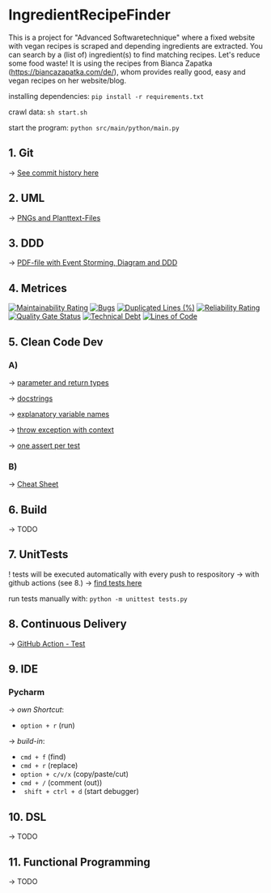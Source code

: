 # IngredientRecipeFinder
This is a project for "Advanced Softwaretechnique" where a fixed website with vegan recipes is scraped and depending ingredients are extracted. You can search by a (list of) ingredient(s) to find matching recipes. Let's reduce some food waste!
It is using the recipes from Bianca Zapatka (https://biancazapatka.com/de/), whom provides really good, easy and vegan recipes on her website/blog.

installing dependencies:
`pip install -r requirements.txt`


crawl data:
`sh start.sh`

start the program: 
`python src/main/python/main.py`


## 1. Git
&rarr; [See commit history here](https://github.com/lunarie16/IngredientRecipeFinder/commits/main)

## 2. UML 
&rarr; [PNGs and Planttext-Files](https://github.com/lunarie16/IngredientRecipeFinder/tree/main/uml-diag)

## 3. DDD
&rarr; [PDF-file with Event Storming, Diagram and DDD](https://github.com/lunarie16/IngredientRecipeFinder/blob/main/Domain-Driven-Design.pdf)

## 4. Metrices
[![Maintainability Rating](https://sonarcloud.io/api/project_badges/measure?project=lunarie16_IngredientRecipeFinder&metric=sqale_rating)](https://sonarcloud.io/summary/new_code?id=lunarie16_IngredientRecipeFinder)
[![Bugs](https://sonarcloud.io/api/project_badges/measure?project=lunarie16_IngredientRecipeFinder&metric=bugs)](https://sonarcloud.io/summary/new_code?id=lunarie16_IngredientRecipeFinder)
[![Duplicated Lines (%)](https://sonarcloud.io/api/project_badges/measure?project=lunarie16_IngredientRecipeFinder&metric=duplicated_lines_density)](https://sonarcloud.io/summary/new_code?id=lunarie16_IngredientRecipeFinder)
[![Reliability Rating](https://sonarcloud.io/api/project_badges/measure?project=lunarie16_IngredientRecipeFinder&metric=reliability_rating)](https://sonarcloud.io/summary/new_code?id=lunarie16_IngredientRecipeFinder)
[![Quality Gate Status](https://sonarcloud.io/api/project_badges/measure?project=lunarie16_IngredientRecipeFinder&metric=alert_status)](https://sonarcloud.io/summary/new_code?id=lunarie16_IngredientRecipeFinder)
[![Technical Debt](https://sonarcloud.io/api/project_badges/measure?project=lunarie16_IngredientRecipeFinder&metric=sqale_index)](https://sonarcloud.io/summary/new_code?id=lunarie16_IngredientRecipeFinder)
[![Lines of Code](https://sonarcloud.io/api/project_badges/measure?project=lunarie16_IngredientRecipeFinder&metric=ncloc)](https://sonarcloud.io/summary/new_code?id=lunarie16_IngredientRecipeFinder)
<!-- [![Coverage](https://sonarcloud.io/api/project_badges/measure?project=lunarie16_IngredientRecipeFinder&metric=coverage)](https://sonarcloud.io/summary/new_code?id=lunarie16_IngredientRecipeFinder) -->

## 5. Clean Code Dev
### A)
&rarr; [parameter and return types](https://github.com/lunarie16/IngredientRecipeFinder/blob/4fdee32c880bd9b0ddc84ddf32752fb916c3f81f/ingredientFinder.py#L13)

&rarr; [docstrings](https://github.com/lunarie16/IngredientRecipeFinder/blob/4fdee32c880bd9b0ddc84ddf32752fb916c3f81f/ingredientFinder.py#L15)

&rarr; [explanatory variable names](https://github.com/lunarie16/IngredientRecipeFinder/blob/4fdee32c880bd9b0ddc84ddf32752fb916c3f81f/ingredientFinder.py#L25)

&rarr; [throw exception with context](https://github.com/lunarie16/IngredientRecipeFinder/blob/4fdee32c880bd9b0ddc84ddf32752fb916c3f81f/ingredientFinder.py#L7)

&rarr; [one assert per test](https://github.com/lunarie16/IngredientRecipeFinder/blob/4fdee32c880bd9b0ddc84ddf32752fb916c3f81f/tests.py#L10)

### B)
&rarr; [Cheat Sheet](https://github.com/lunarie16/IngredientRecipeFinder/blob/main/ccd-cheat-sheet.md)

## 6. Build
&rarr; TODO

## 7. UnitTests
! tests will be executed automatically with every push to respository -> with github actions (see 8.)
&rarr; [find tests here](https://github.com/lunarie16/IngredientRecipeFinder/blob/main/tests.py)

run tests manually with:
`python -m unittest tests.py`

## 8. Continuous Delivery
&rarr; [GitHub Action - Test](https://github.com/lunarie16/IngredientRecipeFinder/tree/main/.github/workflows)

## 9. IDE
### Pycharm 
&rarr; *own Shortcut*: 
- ```option + r``` (run) 
  
&rarr; *build-in*:
- ```cmd + f``` (find)
- ```cmd + r``` (replace) 
- ```option + c/v/x``` (copy/paste/cut)
- ```cmd + /``` (comment (out))  
- ``` shift + ctrl + d``` (start debugger)

## 10. DSL
&rarr; TODO

## 11. Functional Programming
&rarr; TODO

